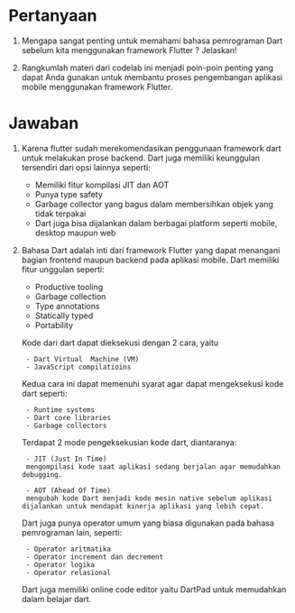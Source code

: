 # Pertanyaan
1. Mengapa sangat penting untuk memahami bahasa pemrograman Dart sebelum kita menggunakan framework Flutter ? Jelaskan!

2. Rangkumlah materi dari codelab ini menjadi poin-poin penting yang dapat Anda gunakan untuk membantu proses pengembangan aplikasi mobile menggunakan framework Flutter.

# Jawaban
1. Karena flutter sudah merekomendasikan penggunaan framework dart untuk melakukan prose backend. Dart juga memiliki keunggulan tersendiri dari opsi lainnya seperti:
    - Memiliki fitur kompilasi JIT dan AOT
    - Punya type safety
    - Garbage collector yang bagus dalam membersihkan objek yang tidak terpakai
    - Dart juga bisa dijalankan dalam berbagai platform seperti mobile, desktop maupun web
2. Bahasa Dart adalah inti dari framework Flutter yang dapat menangani bagian frontend maupun backend pada aplikasi mobile. Dart memiliki fitur unggulan seperti:
    - Productive tooling
    - Garbage collection
    - Type annotations
    - Statically typed
    - Portability

    Kode dari dart dapat dieksekusi dengan 2 cara, yaitu

        - Dart Virtual  Machine (VM)
        - JavaScript compilatioins
    Kedua cara ini dapat memenuhi syarat agar dapat mengeksekusi kode dart seperti:

        - Runtime systems
        - Dart core libraries
        - Garbage collectors
    Terdapat 2 mode pengeksekusian kode dart, diantaranya:

        - JIT (Just In Time)
        mengompilasi kode saat aplikasi sedang berjalan agar memudahkan debugging.

        - AOT (Ahead Of Time)
        mengubah kode Dart menjadi kode mesin native sebelum aplikasi dijalankan untuk mendapat kinerja aplikasi yang lebih cepat.

    Dart juga punya operator umum yang biasa digunakan pada bahasa pemrograman lain, seperti:

        - Operator aritmatika
        - Operator increment dan decrement
        - Operator logika
        - Operator relasional

    Dart juga memiliki online code editor yaitu DartPad untuk memudahkan dalam belajar dart.
